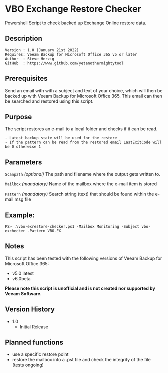 # VBO Exchange Restore Checker
Powershell Script to check backed up Exchange Online restore data.

## Description
~~~~
Version : 1.0 (January 21st 2022)
Requires: Veeam Backup for Microsoft Office 365 v5 or later
Author  : Steve Herzig
GitHub  : https://www.github.com/yetanothermightytool
~~~~

## Prerequisites

Send an email with with a subject and text of your choice, which will then be backed up with Veeam Backup for Microsoft Office 365. This email can then be searched and restored using this script.

## Purpose

The script restores an e-mail to a local folder and checks if it can be read.

    - Latest backup state will be used for the restore
	- If the pattern can be read from the restored email LastExitCode will be 0 otherwise 1

## Parameters
  
  `Scanpath`
_(optional)_ The path and filename where the output gets written to.

 `Mailbox`
_(mandatory)_ Name of the mailbox where the e-mail item is stored

 `Pattern`
_(mandatory)_ Search string (text) that should be found within the e-mail msg file


## Example: 
`PS> .\vbo-exrestore-checker.ps1 -Mailbox Monitoring -Subject vbo-exchecker -Pattern VBO-EX`
  
## Notes

This script has been tested with the following versions of Veeam Backup for Microsoft Office 365:
- v5.0 latest
- v6.0beta 

**Please note this script is unofficial and is not created nor supported by Veeam Software.**

## Version History

* 1.0
    * Initial Release
	
## Planned functions

- use a specific restore point
- restore the mailbox into a .pst file and check the integrity of the file (tests ongoing)
